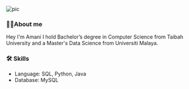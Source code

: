 ![pic](https://github.com/user-attachments/assets/92407ee1-3ea3-4037-90f9-44adc74f5dfb)
### 💁‍♀️About me 
Hey I'm Amani 
I hold Bachelor’s degree in Computer Science from Taibah University and a Master's Data Science from Universiti Malaya. 

### 🛠️ Skills

- Language: SQL, Python, Java
- Database: MySQL

